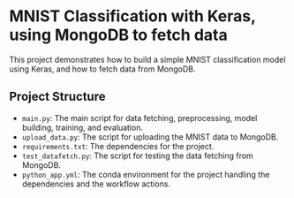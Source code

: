 # MNIST Classification with Keras, using MongoDB to fetch data

This project demonstrates how to build a simple MNIST classification model using Keras, and how to fetch data from MongoDB.

## Project Structure

- `main.py`: The main script for data fetching, preprocessing, model building, training, and evaluation.
- `upload_data.py`: The script for uploading the MNIST data to MongoDB.
- `requirements.txt`: The dependencies for the project.
- `test_datafetch.py`: The script for testing the data fetching from MongoDB.
- `python_app.yml`: The conda environment for the project handling the dependencies and the workflow actions.
